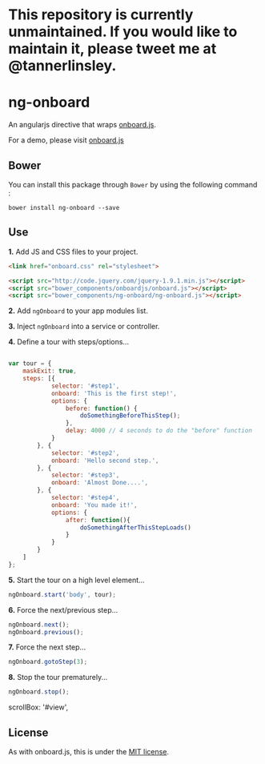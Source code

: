 This repository is currently unmaintained. If you would like to maintain it, please tweet me at @tannerlinsley.
================
ng-onboard
================

An angularjs directive that wraps [onboard.js](https://github.com/nozzle/onboard.js).

For a demo, please visit [onboard.js](https://github.com/nozzle/onboard.js/tree/master)

## Bower

You can install this package through `Bower` by using the following command :

    bower install ng-onboard --save

## Use

**1.** Add JS and CSS files to your project.

```html
<link href="onboard.css" rel="stylesheet">

<script src="http://code.jquery.com/jquery-1.9.1.min.js"></script>
<script src="bower_components/onboardjs/onboard.js"></script>
<script src="bower_components/ng-onboard/ng-onboard.js"></script>
```

**2.** Add ```ngOnboard``` to your app modules list.

**3.** Inject ```ngOnboard``` into a service or controller.

**4.** Define a tour with steps/options...

```javascript

var tour = {
    maskExit: true,
    steps: [{
            selector: '#step1',
            onboard: 'This is the first step!',
            options: {
                before: function() {
                    doSomethingBeforeThisStep();
                },
                delay: 4000 // 4 seconds to do the "before" function
            }
        }, {
            selector: '#step2',
            onboard: 'Hello second step.',
        }, {
            selector: '#step3',
            onboard: 'Almost Done....',
        }, {
            selector: '#step4',
            onboard: 'You made it!',
            options: {
            	after: function(){
            		doSomethingAfterThisStepLoads()
            	}
        	}
        }
    ]
};

```

**5.** Start the tour on a high level element...

```javascript
ngOnboard.start('body', tour);
```

**6.** Force the next/previous step...

```javascript
ngOnboard.next();
ngOnboard.previous();
```

**7.** Force the next step...

```javascript
ngOnboard.gotoStep(3);
```

**8.** Stop the tour prematurely...

```javascript
ngOnboard.stop();
```



scrollBox: '#view',


## License

As with onboard.js, this is under the [MIT license](https://github.com/tannerlinsley/ng-onboard/blob/master/LICENSE).






